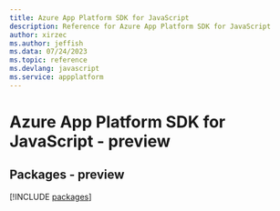 ```yaml
---
title: Azure App Platform SDK for JavaScript
description: Reference for Azure App Platform SDK for JavaScript
author: xirzec
ms.author: jeffish
ms.data: 07/24/2023
ms.topic: reference
ms.devlang: javascript
ms.service: appplatform
---
```

# Azure App Platform SDK for JavaScript - preview
## Packages - preview
[!INCLUDE [packages](app-platform-index.md)]